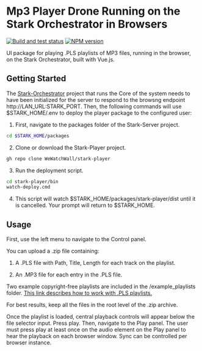 # Mp3 Player Drone Running on the Stark Orchestrator in Browsers

[![Build and test status](https://github.com/WeWatchWall/stark-player/workflows/Lint%20and%20test/badge.svg)](https://github.com/WeWatchWall/stark-player/actions?query=workflow%3A%22Lint+and+test%22)
[![NPM version](https://img.shields.io/npm/v/stark-player.svg)](https://www.npmjs.com/package/stark-player)

UI package for playing .PLS playlists of MP3 files, running in the browser, on the Stark Orchestrator, built with Vue.js.

## Getting Started

The [Stark-Orchestrator](https://github.com/WeWatchWall/stark-orchestrator) project that runs the Core of the system needs to have been initialized for the server to respond to the browsng endpoint http://LAN_URL:STARK_PORT.
Then, the following commands will use $STARK_HOME/.env to deploy the player package to the configured user:

1. First, navigate to the packages folder of the Stark-Server project.
  
  ```bash
  cd $STARK_HOME/packages
  ```

2. Clone or download the Stark-Player project.

  ```bash
  gh repo clone WeWatchWall/stark-player
  ```

3. Run the deployment script.

  ```bash
  cd stark-player/bin
  watch-deploy.cmd
  ```

4. This script will watch $STARK_HOME/packages/stark-player/dist until it is cancelled. Your prompt will return to $STARK_HOME.

## Usage

First, use the left menu to navigate to the Control panel.

You can upload a .zip file containing:

1. A .PLS file with Path, Title, Length for each track on the playlist.

2. An .MP3 file for each entry in the .PLS file.

Two example copyright-free playlists are included in the /example_playlists folder.
[This link describes how to work with .PLS playlists.](https://www.thewindowsclub.com/what-is-a-pls-file)

For best results, keep all the files in the root level of the .zip archive.

Once the playlist is loaded, central playback controls will appear below the file selector input. Press play.
Then, navigate to the Play panel. The user must press play at least once on the audio element on the Play panel to hear the playback on each browser window.
Sync can be controlled per browser instance.
